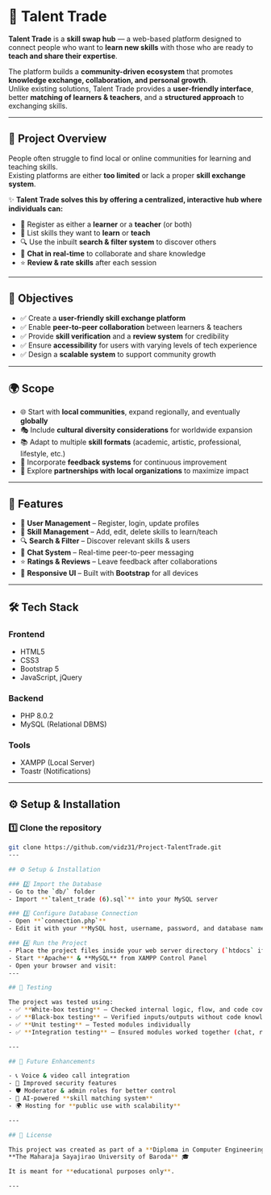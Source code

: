 # 🌟 Talent Trade  

**Talent Trade** is a **skill swap hub** — a web-based platform designed to connect people who want to **learn new skills** with those who are ready to **teach and share their expertise**.  

The platform builds a **community-driven ecosystem** that promotes **knowledge exchange, collaboration, and personal growth**.  
Unlike existing solutions, Talent Trade provides a **user-friendly interface**, better **matching of learners & teachers**, and a **structured approach** to exchanging skills.  

---

## 📖 Project Overview  

People often struggle to find local or online communities for learning and teaching skills.  
Existing platforms are either **too limited** or lack a proper **skill exchange system**.  

✨ **Talent Trade solves this by offering a centralized, interactive hub where individuals can:**  
- 👤 Register as either a **learner** or a **teacher** (or both)  
- 📝 List skills they want to **learn** or **teach**  
- 🔍 Use the inbuilt **search & filter system** to discover others  
- 💬 **Chat in real-time** to collaborate and share knowledge  
- ⭐ **Review & rate skills** after each session  

---

## 🎯 Objectives  

- ✅ Create a **user-friendly skill exchange platform**  
- ✅ Enable **peer-to-peer collaboration** between learners & teachers  
- ✅ Provide **skill verification** and a **review system** for credibility  
- ✅ Ensure **accessibility** for users with varying levels of tech experience  
- ✅ Design a **scalable system** to support community growth  

---

## 🌍 Scope  

- 🌐 Start with **local communities**, expand regionally, and eventually **globally**  
- 🎭 Include **cultural diversity considerations** for worldwide expansion  
- 📚 Adapt to multiple **skill formats** (academic, artistic, professional, lifestyle, etc.)  
- 🔄 Incorporate **feedback systems** for continuous improvement  
- 🤝 Explore **partnerships with local organizations** to maximize impact  

---

## 🚀 Features  

- 👤 **User Management** – Register, login, update profiles  
- 📝 **Skill Management** – Add, edit, delete skills to learn/teach  
- 🔍 **Search & Filter** – Discover relevant skills & users  
- 💬 **Chat System** – Real-time peer-to-peer messaging  
- ⭐ **Ratings & Reviews** – Leave feedback after collaborations  
- 📱 **Responsive UI** – Built with **Bootstrap** for all devices  

---

## 🛠️ Tech Stack  

### Frontend  
- HTML5  
- CSS3  
- Bootstrap 5  
- JavaScript, jQuery  

### Backend  
- PHP 8.0.2  
- MySQL (Relational DBMS)  

### Tools  
- XAMPP (Local Server)  
- Toastr (Notifications)  

---

## ⚙️ Setup & Installation  

### 1️⃣ Clone the repository  
```bash
git clone https://github.com/vidz31/Project-TalentTrade.git
---

## ⚙️ Setup & Installation  

### 2️⃣ Import the Database  
- Go to the `db/` folder  
- Import **`talent_trade (6).sql`** into your MySQL server  

### 3️⃣ Configure Database Connection  
- Open **`connection.php`**  
- Edit it with your **MySQL host, username, password, and database name**  

### 4️⃣ Run the Project  
- Place the project files inside your web server directory (`htdocs` if using XAMPP)  
- Start **Apache** & **MySQL** from XAMPP Control Panel  
- Open your browser and visit:  
---

## 🧪 Testing  

The project was tested using:  
- ✅ **White-box testing** – Checked internal logic, flow, and code coverage  
- ✅ **Black-box testing** – Verified inputs/outputs without code knowledge  
- ✅ **Unit testing** – Tested modules individually  
- ✅ **Integration testing** – Ensured modules worked together (chat, review, skills)  

---

## 🔮 Future Enhancements  

- 📞 Voice & video call integration  
- 🔐 Improved security features  
- 🛡️ Moderator & admin roles for better control  
- 🤖 AI-powered **skill matching system**  
- 🌍 Hosting for **public use with scalability**  

---

## 📜 License  

This project was created as part of a **Diploma in Computer Engineering** at  
**The Maharaja Sayajirao University of Baroda** 🎓  

It is meant for **educational purposes only**.  

---
